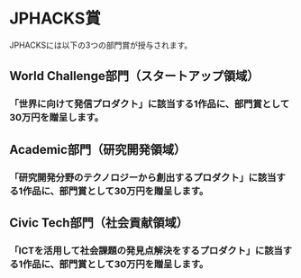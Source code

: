 # JPHACKS賞
JPHACKSには以下の3つの部門賞が授与されます。

## World Challenge部門（スタートアップ領域）
### 「世界に向けて発信プロダクト」に該当する1作品に、部門賞として**30万円**を贈呈します。

## Academic部門（研究開発領域）
### 「研究開発分野のテクノロジーから創出するプロダクト」に該当する1作品に、部門賞として**30万円**を贈呈します。

## Civic Tech部門（社会貢献領域）
### 「ICTを活用して社会課題の発見点解決をするプロダクト」に該当する1作品に、部門賞として**30万円**を贈呈します。
